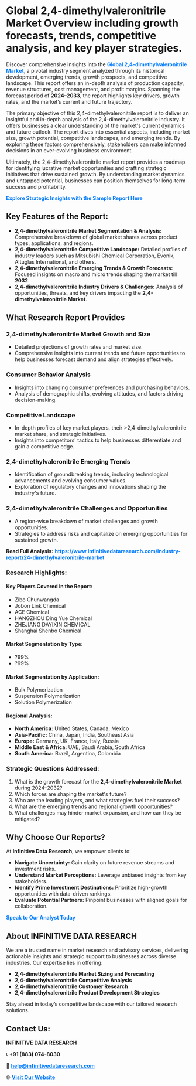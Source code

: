 <h1>Global 2,4-dimethylvaleronitrile Market Overview including growth forecasts, trends, competitive analysis, and key player strategies.</h1>
<p>
Discover comprehensive insights into the 
<a href="https://www.infinitivedataresearch.com/industry-report/24-dimethylvaleronitrile-market" rel="dofollow" style="color: #007BFF; text-decoration: none;"><strong>Global 2,4-dimethylvaleronitrile Market</strong></a>, a pivotal industry segment analyzed through its historical development, emerging trends, growth prospects, and competitive landscape. This report offers an in-depth analysis of production capacity, revenue structures, cost management, and profit margins. Spanning the forecast period of <strong>2024–2033</strong>, the report highlights key drivers, growth rates, and the market’s current and future trajectory.
</p>
<p>
The primary objective of this 2,4-dimethylvaleronitrile report is to deliver an insightful and in-depth analysis of the 2,4-dimethylvaleronitrile industry. It offers businesses a clear understanding of the market's current dynamics and future outlook. The report dives into essential aspects, including market size, growth potential, competitive landscapes, and emerging trends. By exploring these factors comprehensively, stakeholders can make informed decisions in an ever-evolving business environment.
</p>
<p>
Ultimately, the 2,4-dimethylvaleronitrile market report provides a roadmap for identifying lucrative market opportunities and crafting strategic initiatives that drive sustained growth. By understanding market dynamics and untapped potential, businesses can position themselves for long-term success and profitability.
</p>
<p>
<a href="https://www.infinitivedataresearch.com/request-sample/reportId=105364" style="color: #007BFF; text-decoration: none;"><strong>Explore Strategic Insights with the Sample Report Here</strong></a>
</p>

<h2>Key Features of the Report:</h2>
<ul>
<li><strong>2,4-dimethylvaleronitrile Market Segmentation & Analysis:</strong> Comprehensive breakdown of global market shares across product types, applications, and regions.</li>
<li><strong>2,4-dimethylvaleronitrile Competitive Landscape:</strong> Detailed profiles of industry leaders such as Mitsubishi Chemical Corporation, Evonik, Altuglas International, and others.</li>
<li><strong>2,4-dimethylvaleronitrile Emerging Trends & Growth Forecasts:</strong> Focused insights on macro and micro trends shaping the market till <strong>2032</strong>.</li>
<li><strong>2,4-dimethylvaleronitrile Industry Drivers & Challenges:</strong> Analysis of opportunities, threats, and key drivers impacting the <strong>2,4-dimethylvaleronitrile Market</strong>.</li>
</ul>

<h2>What Research Report Provides</h2>
<h3>2,4-dimethylvaleronitrile Market Growth and Size</h3>
<ul>
<li>Detailed projections of growth rates and market size.</li>
<li>Comprehensive insights into current trends and future opportunities to help businesses forecast demand and align strategies effectively.</li>
</ul>

<h3>Consumer Behavior Analysis</h3>
<ul>
<li>Insights into changing consumer preferences and purchasing behaviors.</li>
<li>Analysis of demographic shifts, evolving attitudes, and factors driving decision-making.</li>
</ul>

<h3>Competitive Landscape</h3>
<ul>
<li>In-depth profiles of key market players, their >2,4-dimethylvaleronitrile market share, and strategic initiatives.</li>
<li>Insights into competitors' tactics to help businesses differentiate and gain a competitive edge.</li>
</ul>

<h3>2,4-dimethylvaleronitrile Emerging Trends</h3>
<ul>
<li>Identification of groundbreaking trends, including technological advancements and evolving consumer values.</li>
<li>Exploration of regulatory changes and innovations shaping the industry's future.</li>
</ul>

<h3>2,4-dimethylvaleronitrile Challenges and Opportunities</h3>
<ul>
<li>A region-wise breakdown of market challenges and growth opportunities.</li>
<li>Strategies to address risks and capitalize on emerging opportunities for sustained growth.</li>
</ul>
<p><strong>Read Full Analysis:</strong> <a href="https://www.infinitivedataresearch.com/industry-report/24-dimethylvaleronitrile-market" rel="dofollow" style="color: #007BFF; text-decoration: none;"><strong>https://www.infinitivedataresearch.com/industry-report/24-dimethylvaleronitrile-market</strong></a></p>
<h3>Research Highlights:</h3>
<h4>Key Players Covered in the Report:</h4>
<ul><li>Zibo Chunwangda</li><li>Jobon Link Chemical</li><li>ACE Chemical</li><li>HANGZHOU Ding Yue Chemical</li><li>ZHEJIANG DAYIXIN CHEMICAL</li><li>Shanghai Shenbo Chemical</li></ul>
<h4>Market Segmentation by Type:</h4>
<ul><li>?99%</li><li>?99%</li></ul>
<h4>Market Segmentation by Application:</h4>
<ul><li>Bulk Polymerization</li><li>Suspension Polymerization</li><li>Solution Polymerization</li></ul>

<h4>Regional Analysis:</h4>
<ul>
<li><strong>North America:</strong> United States, Canada, Mexico</li>
<li><strong>Asia-Pacific:</strong> China, Japan, India, Southeast Asia</li>
<li><strong>Europe:</strong> Germany, UK, France, Italy, Russia</li>
<li><strong>Middle East & Africa:</strong> UAE, Saudi Arabia, South Africa</li>
<li><strong>South America:</strong> Brazil, Argentina, Colombia</li>
</ul>

<h3>Strategic Questions Addressed:</h3>
<ol>
<li>What is the growth forecast for the <strong>2,4-dimethylvaleronitrile Market</strong> during 2024–2032?</li>
<li>Which forces are shaping the market's future?</li>
<li>Who are the leading players, and what strategies fuel their success?</li>
<li>What are the emerging trends and regional growth opportunities?</li>
<li>What challenges may hinder market expansion, and how can they be mitigated?</li>
</ol>

<h2>Why Choose Our Reports?</h2>
<p>At <strong>Infinitive Data Research</strong>, we empower clients to:</p>
<ul>
<li><strong>Navigate Uncertainty:</strong> Gain clarity on future revenue streams and investment risks.</li>
<li><strong>Understand Market Perceptions:</strong> Leverage unbiased insights from key stakeholders.</li>
<li><strong>Identify Prime Investment Destinations:</strong> Prioritize high-growth opportunities with data-driven rankings.</li>
<li><strong>Evaluate Potential Partners:</strong> Pinpoint businesses with aligned goals for collaboration.</li>
</ul>
<p><a href="https://www.infinitivedataresearch.com/industry-report/24-dimethylvaleronitrile-market" rel="dofollow" style="color: #007BFF; text-decoration: none;"><strong>Speak to Our Analyst Today</strong></a></p>

<h2>About INFINITIVE DATA RESEARCH</h2>
<p>We are a trusted name in market research and advisory services, delivering actionable insights and strategic support to businesses across diverse industries. Our expertise lies in offering:</p>
<ul>
<li><strong>2,4-dimethylvaleronitrile Market Sizing and Forecasting</strong></li>
<li><strong>2,4-dimethylvaleronitrile Competitive Analysis</strong></li>
<li><strong>2,4-dimethylvaleronitrile Customer Research</strong></li>
<li><strong>2,4-dimethylvaleronitrile Product Development Strategies</strong></li>
</ul>
<p>Stay ahead in today’s competitive landscape with our tailored research solutions.</p>

<h2>Contact Us:</h2>
<p><strong>INFINITIVE DATA RESEARCH</strong></p>
<p>📞 <strong>+91 (883) 074-8030</strong></p>
<p>📧 <strong><a href="mailto:help@infinitivedataresearch.com" style="color: #007BFF;">help@infinitivedataresearch.com</a></strong></p>
<p>🌐 <strong><a href="https://www.infinitivedataresearch.com" rel="dofollow" style="color: #007BFF;">Visit Our Website</a></strong></p>